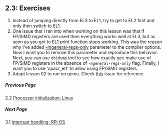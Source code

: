 ## 2.3: Exercises

1. Instead of jumping directly from EL3 to EL1, try to get to EL2 first and only then switch to EL1. 
1. One issue that I ran into when working on this lesson was that if FP/SIMD registers are used then everything works well at EL3, but as soon as you get to EL1 print function stops working. This was the reason why I've added [-mgeneral-regs-only](https://github.com/s-matyukevich/raspberry-pi-os/blob/master/src/lesson02/Makefile#L3) parameter to the compiler options. Now I want you to remove this parameter and reproduce this behavior. Next, you can use `objdump` tool to see how exactly gcc make use of FP/SIMD registers in the absence of `-mgeneral-regs-only` flag. Finally, I want you to use 'cpacr_el1' to allow using FP/SIMD registers.
1. Adapt lesson 02 to run on qemu. Check [this](https://github.com/s-matyukevich/raspberry-pi-os/issues/8) issue for reference.

##### Previous Page

2.2 [Processor initialization: Linux](../../docs/lesson02/linux.md)

##### Next Page

3.1 [Interrupt handling: RPi OS](../../docs/lesson03/rpi-os.md)

